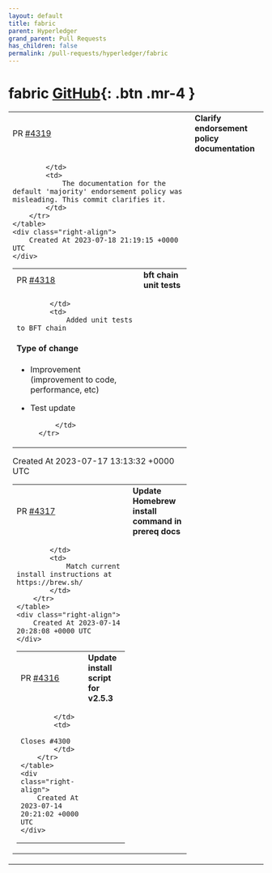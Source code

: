 ```yaml
---
layout: default
title: fabric
parent: Hyperledger
grand_parent: Pull Requests
has_children: false
permalink: /pull-requests/hyperledger/fabric
---
```


# fabric <span class="fs-3 right-align">[GitHub](https://github.com/hyperledger/fabric){: .btn .mr-4 }</span>


<div>
    <table>
        <tr>
            <td>
                PR <a href="https://github.com/hyperledger/fabric/pull/4319" class=".btn">#4319</a>
            </td>
            <td>
                <b>
                    Clarify endorsement policy documentation
                </b>
            </td>
        </tr>
        <tr>
            <td>
                
            </td>
            <td>
                The documentation for the default 'majority' endorsement policy was misleading. This commit clarifies it.
            </td>
        </tr>
    </table>
    <div class="right-align">
        Created At 2023-07-18 21:19:15 +0000 UTC
    </div>
</div>

<div>
    <table>
        <tr>
            <td>
                PR <a href="https://github.com/hyperledger/fabric/pull/4318" class=".btn">#4318</a>
            </td>
            <td>
                <b>
                    bft chain unit tests
                </b>
            </td>
        </tr>
        <tr>
            <td>
                
            </td>
            <td>
                Added unit tests to BFT chain

#### Type of change

- Improvement (improvement to code, performance, etc)
- Test update

            </td>
        </tr>
    </table>
    <div class="right-align">
        Created At 2023-07-17 13:13:32 +0000 UTC
    </div>
</div>

<div>
    <table>
        <tr>
            <td>
                PR <a href="https://github.com/hyperledger/fabric/pull/4317" class=".btn">#4317</a>
            </td>
            <td>
                <b>
                    Update Homebrew install command in prereq docs
                </b>
            </td>
        </tr>
        <tr>
            <td>
                
            </td>
            <td>
                Match current install instructions at https://brew.sh/
            </td>
        </tr>
    </table>
    <div class="right-align">
        Created At 2023-07-14 20:28:08 +0000 UTC
    </div>
</div>

<div>
    <table>
        <tr>
            <td>
                PR <a href="https://github.com/hyperledger/fabric/pull/4316" class=".btn">#4316</a>
            </td>
            <td>
                <b>
                    Update install script for v2.5.3
                </b>
            </td>
        </tr>
        <tr>
            <td>
                
            </td>
            <td>
                Closes #4300
            </td>
        </tr>
    </table>
    <div class="right-align">
        Created At 2023-07-14 20:21:02 +0000 UTC
    </div>
</div>

